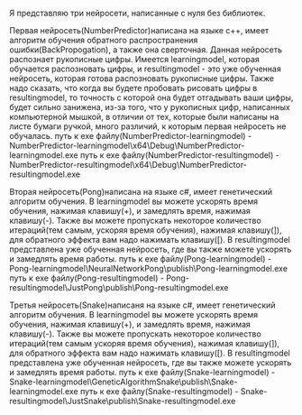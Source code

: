 Я представляю три нейросети, написанные с нуля без библиотек.

Первая нейросеть(NumberPredictor)написана на языке c++, имеет алгоритм обучения обратного распространения ошибки(BackPropogation), а также она сверточная. 
Данная нейросеть распознает рукописные цифры. Имеется learningmodel, которая обучается распозновать цифры, и resultingmodel - это уже обученная нейросеть, 
которая готова распозновать рукописные цифры. 
Также надо сказать, что когда вы будете пробовать рисовать цифры в resultingmodel, то точность с которой она будет отгадывать ваши цифры, 
будет сильно занижена, из-за того, что у рукописных цифр, написанных компьютерной мышкой, в отличии от тех, которые были написаны на листе бумаги ручкой, 
много различий, к которым первая нейросеть не обучалась.
путь к exe файлу(NumberPredictor-learningmodel) - NumberPredictor-learningmodel\x64\Debug\NumberPredictor-learningmodel.exe
путь к exe файлу(NumberPredictor-resultingmodel) - NumberPredictor-resultingmodel\x64\Debug\NumberPredictor-resultingmodel.exe

Вторая нейросеть(Pong)написана на языке c#, имеет генетический алгоритм обучения. В learningmodel вы можете ускорять время обучения, нажимая клавишу(+), 
и замедлять время, нажимая клавишу(-). Также вы можете пропускать некоторое количество итераций(тем самым, ускоряя время обучения), нажимая клавишу(]), 
для обратного эффекта вам надо нажимать клавишу([). В resultingmodel представлена уже обученная нейросеть, где вы также можете ускорять и замедлять время работы.
путь к exe файлу(Pong-learningmodel) - Pong-learningmodel\NeuralNetworkPong\publish\Pong-learningmodel.exe
путь к exe файлу(Pong-resultingmodel) - Pong-resultingmodel\JustPong\publish\Pong-resultingmodel.exe

Третья нейросеть(Snake)написаня на языке c#, имеет генетический алгоритм обучения. В learningmodel вы можете ускорять время обучения, нажимая клавишу(+), 
и замедлять время, нажимая клавишу(-). Также вы можете пропускать некоторое количество итераций(тем самым ускоряя время обучения), нажимая клавишу(]), 
для обратного эффекта вам надо нажимать клавишу([). В resultingmodel представлена уже обученная нейросеть, где вы также можете ускорять и замедлять время работы.
путь к exe файлу(Snake-learningmodel) - Snake-learningmodel\GeneticAlgorithmSnake\publish\Snake-learningmodel.exe
путь к exe файлу(Snake-resultingmodel) - Snake-resultingmodel\JustSnake\publish\Snake-resultingmodel.exe
